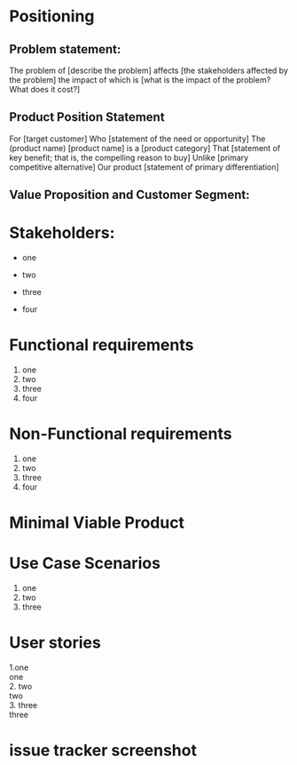 # Positioning

## Problem statement:
<p>The problem of
[describe the problem]
affects
[the stakeholders affected by the problem]
the impact of which is
[what is the impact of the problem? What does it cost?]</p>

## Product Position Statement

<p>For
[target customer]
Who
[statement of the need or opportunity]
The (product name)
[product name] is a [product category]
That
[statement of key benefit; that is, the compelling reason to buy]
Unlike
[primary competitive alternative]
Our product
[statement of primary differentiation]</p>

## Value Proposition and Customer Segment:

# Stakeholders:

- one<br>
* two<br>
- three<br>
* four<br>

# Functional requirements

1. one<br>
2. two<br>
3. three<br>
4. four<br>

# Non-Functional requirements

1. one<br>
2. two<br>
3. three<br>
4. four<br>

# Minimal Viable Product

# Use Case Scenarios

1. one
2. two
3. three

# User stories

1.one <br>
one<br>
2. two<br>
two<br>
3. three <br>
three<br>

# issue tracker screenshot





